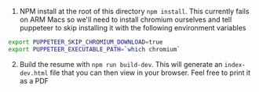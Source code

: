 1. NPM install at the root of this directory `npm install`. This currently fails on ARM Macs so we'll need to install chromium ourselves and tell puppeteer to skip installing it with the following environment variables
```sh
export PUPPETEER_SKIP_CHROMIUM_DOWNLOAD=true
export PUPPETEER_EXECUTABLE_PATH=`which chromium`
```

2. Build the resume with `npm run build-dev`. This will generate an `index-dev.html` file that you can then view in your browser. Feel free to print it as a PDF
